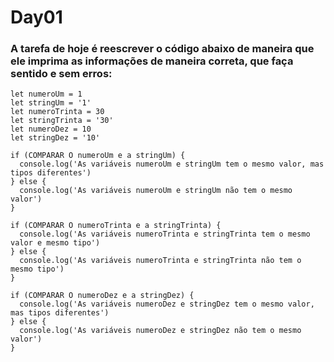 # Day01

### A tarefa de hoje é reescrever o código abaixo de maneira que ele imprima as informações de maneira correta, que faça sentido e sem erros:

    let numeroUm = 1
    let stringUm = '1'
    let numeroTrinta = 30
    let stringTrinta = '30'
    let numeroDez = 10
    let stringDez = '10'

    if (COMPARAR O numeroUm e a stringUm) {
      console.log('As variáveis numeroUm e stringUm tem o mesmo valor, mas tipos diferentes')
    } else {
      console.log('As variáveis numeroUm e stringUm não tem o mesmo valor')
    }

    if (COMPARAR O numeroTrinta e a stringTrinta) {
      console.log('As variáveis numeroTrinta e stringTrinta tem o mesmo valor e mesmo tipo')
    } else {
      console.log('As variáveis numeroTrinta e stringTrinta não tem o mesmo tipo')
    }

    if (COMPARAR O numeroDez e a stringDez) {
      console.log('As variáveis numeroDez e stringDez tem o mesmo valor, mas tipos diferentes')
    } else {
      console.log('As variáveis numeroDez e stringDez não tem o mesmo valor')
    }

